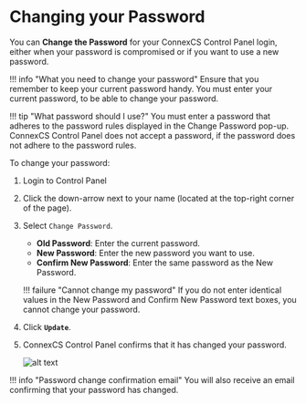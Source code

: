 # Changing your Password

You can **Change the Password** for your ConnexCS Control Panel login, either when your password is compromised or if you want to use a new password.

!!! info "What you need to change your password" 
    Ensure that you remember to keep your current password handy. You must enter your current password, to be able to change your password.

!!! tip "What password should I use?" 
    You must enter a password that adheres to the password rules displayed in the Change Password pop-up. ConnexCS Control Panel does not accept a password, if the password does not adhere to the password rules.

To change your password:

1. Login to Control Panel
2. Click the down-arrow next to your name (located at the top-right corner of the page).
3. Select `Change Password`.
    * **Old Password**: Enter the current password.
    * **New Password**: Enter the new password you want to use.
    * **Confirm New Password**: Enter the same password as the New Password.

    !!! failure "Cannot change my password" 
        If you do not enter identical values in the New Password and Confirm New Password text boxes, you cannot change your password. 

               
3. Click **`Update`**.     
4. ConnexCS Control Panel confirms that it has changed your password.

    ![alt text][change-your-password]
    
!!! info "Password change confirmation email"
    You will also receive an email confirming that your password has changed. 
        



[change-your-password]: /misc/img/change-your-password.jpg "change-your-password"

